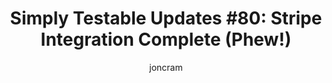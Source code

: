 ---
layout: default
title: "Simply Testable Updates #80: Stripe Integration Complete (Phew!)"
author: joncram
newsletter:
    issue_number: 80th
    url: https://us5.campaign-archive2.com/?u=ac75e33d993d2b502e333ddd0&amp;id=369bb96da1
    highlights:
        - Stripe integration complete
        - Cookie-based auth coming soon
    closing_sentence: Expect the next newsletter in a  week from now on 19 March 2014
---